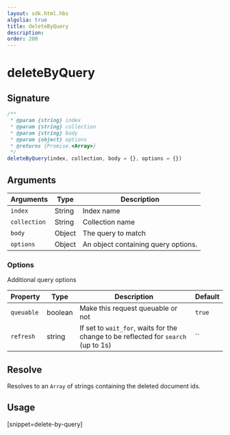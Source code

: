 ```yaml
---
layout: sdk.html.hbs
algolia: true
title: deleteByQuery
description:
order: 200
---
```


# deleteByQuery

## Signature

```javascript
/**
 * @param {string} index
 * @param {string} collection
 * @param {string} body
 * @param {object} options
 * @returns {Promise.<Array>}
 */
deleteByQuery(index, collection, body = {}, options = {})
```

## Arguments

| Arguments | Type | Description |
| --- | --- | --- |
| `index` | String | Index name |
| `collection` | String | Collection name |
| `body` | Object | The query to match |
| `options` | Object | An object containing query options. |

### Options

Additional query options

| Property   | Type    | Description                       | Default |
| ---------- | ------- | --------------------------------- | ------- |
| `queuable` | boolean | Make this request queuable or not | `true`  |
| `refresh` | string | If set to `wait_for`, waits for the change to be reflected for `search` (up to 1s) | `` |

## Resolve

Resolves to an `Array` of strings containing the deleted document ids.

## Usage

[snippet=delete-by-query]
